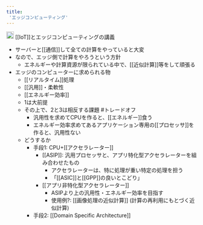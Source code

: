 ```yaml
---
title:
 'エッジコンピューティング'
---
```


<img src='https://scrapbox.io/api/pages/blu3mo-public/情報科学の達人/icon' alt='情報科学の達人.icon' height="19.5"/> [[IoT]]とエッジコンピューティングの講義
- サーバーと[[通信]]して全ての計算をやっていると大変
- なので、エッジ側で計算をやろうという方針
    - エネルギーや計算資源が限られている中で、[[近似計算]]等をして頑張る
- エッジのコンピューターに求められる物
    - [[リアルタイム]]処理
    - [[汎用]]・柔軟性
    - [[エネルギー効率]]
    - 1は大前提
    - その上で、2と3は相反する課題 #トレードオフ
        - 汎用性を求めてCPUを作ると、[[エネルギー]]食う
        - エネルギー効率求めてあるアプリケーション専用の[[プロセッサ]]を作ると、汎用性ない
    - どうするか
        - 手段1: CPU+[[アクセラレーター]]
            - [[ASIP]]: 汎用プロセッサと、アプリ特化型アクセラレーターを組み合わせたもの
                - アクセラレーターは、特に処理が重い特定の処理を担う
                - 「[[ASIC]]と[[GPP]]の良いとこどり」
            - [[アプリ非特化型アクセラレーター]]
                - ASIPより上の汎用性・エネルギー効率を目指す
                - 使用例?: [[画像処理の近似計算]] (計算の再利用にもとづく近似計算)
        - 手段2: [[Domain Specific Architecture]]